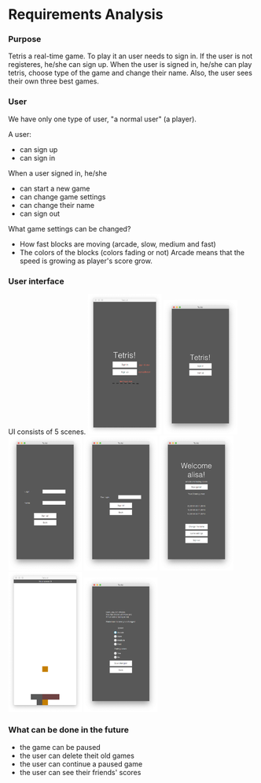# Requirements Analysis

### Purpose
Tetris a real-time game. To play it an user needs to sign in. If the user is not registeres, he/she can sign up. When the user is signed in, he/she can play tetris, choose type of the game and change their name. Also, the user sees their own three best games.

### User
We have only one type of user, "a normal user" (a player).
 
A user:
* can sign up 
* can sign in

When a user signed in, he/she 
* can start a new game
* can change game settings
* can change their name
* can sign out

What game settings can be changed?
* How fast blocks are moving (arcade, slow, medium and fast)
* The colors of the blocks (colors fading or not)
Arcade means that the speed is growing as player's score grow.

### User interface

UI consists of 5 scenes. 
<img src="https://github.com/alisa1eli/ot-harjoitustyo/blob/master/documentation/images/UI/UI1.png" width="150">
<img src="https://github.com/alisa1eli/ot-harjoitustyo/blob/master/documentation/images/UI/UI2.png" width="150">
<img src="https://github.com/alisa1eli/ot-harjoitustyo/blob/master/documentation/images/UI/UI3.png" width="150">
<img src="https://github.com/alisa1eli/ot-harjoitustyo/blob/master/documentation/images/UI/UI4.png" width="150">
<img src="https://github.com/alisa1eli/ot-harjoitustyo/blob/master/documentation/images/UI/UI5.png" width="150">
<img src="https://github.com/alisa1eli/ot-harjoitustyo/blob/master/documentation/images/UI/UI6.png" width="150">
<img src="https://github.com/alisa1eli/ot-harjoitustyo/blob/master/documentation/images/UI/UI7.png" width="150">

### What can be done in the future 

* the game can be paused
* the user can delete theit old games
* the user can continue a paused game
* the user can see their friends' scores 

